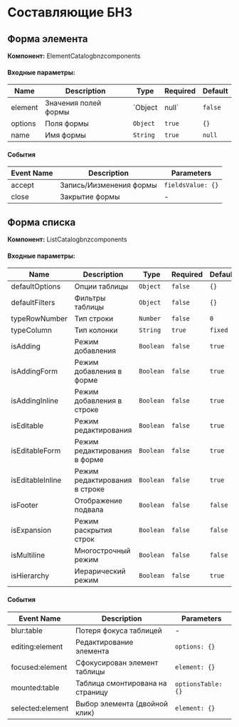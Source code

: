 # Составляющие БНЗ

## Форма элемента
<b>Компонент:</b> ElementCatalogbnzcomponents

#### Входные параметры:
|Name|Description|Type|Required|Default|
|---|---|---|---|---|
|element|Значения полей формы|`Object|null`|`false`|`{ id: -1 }`|
|options|Поля формы|`Object`|`true`|`{}`|
|name|Имя формы|`String`|`true`|`null`|

#### События
|Event Name|Description|Parameters|
|---|---|---|
|accept|Запись/Иизменения формы|`fieldsValue: {}`|
|close|Закрытие формы|-|

## Форма списка
<b>Компонент:</b> ListCatalogbnzcomponents

#### Входные параметры:
|Name|Description|Type|Required|Default|
|---|---|---|---|---|
|defaultOptions|Опции таблицы|`Object`|`false`|`{}`|
|defaultFilters|Фильтры таблицы|`Object`|`false`|`{}`|
|typeRowNumber|Тип строки|`Number`|`false`|`0`|
|typeColumn|Тип колонки|`String`|`true`|`fixed`|
|isAdding|Режим добавления|`Boolean`|`false`|`true`|
|isAddingForm|Режим добавления в форме|`Boolean`|`false`|`true`|
|isAddingInline|Режим добавления в строке|`Boolean`|`false`|`true`|
|isEditable|Режим редактирования|`Boolean`|`false`|`true`|
|isEditableForm|Режим редактирования в форме|`Boolean`|`false`|`true`|
|isEditableInline|Режим редактирования в строке|`Boolean`|`false`|`true`|
|isFooter|Отображение подвала|`Boolean`|`false`|`false`|
|isExpansion|Режим раскрытия строк|`Boolean`|`false`|`false`|
|isMultiline|Многострочный режим|`Boolean`|`false`|`false`|
|isHierarchy|Иерарический режим|`Boolean`|`false`|`true`|

#### События
|Event Name|Description|Parameters|
|---|---|---|
|blur:table|Потеря фокуса таблицей|-|
|editing:element|Редактирование элемента|`options: {}`|
|focused:element|Сфокусирован элемент таблицы|`element: {}`|
|mounted:table|Таблица смонтирована на страницу|`optionsTable: {}`|
|selected:element|Выбор элемента (двойной клик)|`element: {}`|
